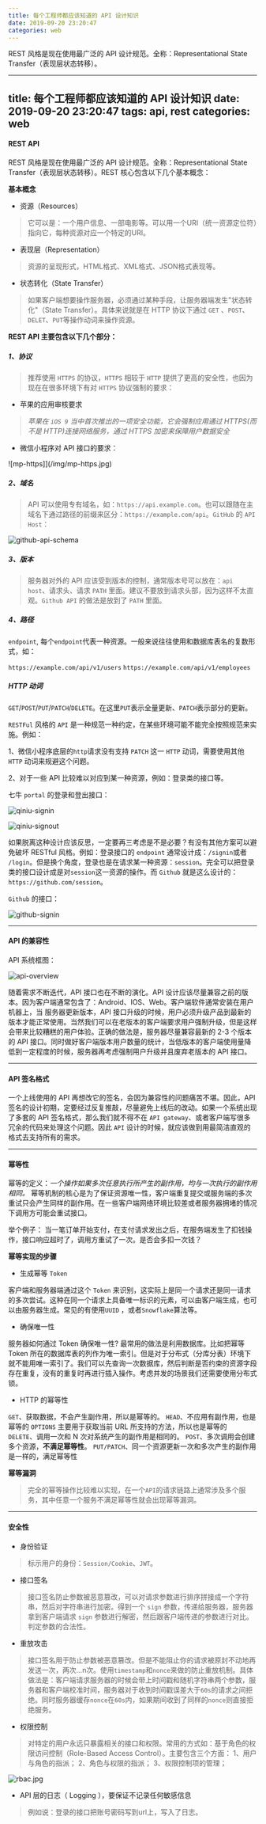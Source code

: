 ```yaml
---
title: 每个工程师都应该知道的 API 设计知识
date: 2019-09-20 23:20:47
categories: web
---
```


REST 风格是现在使用最广泛的 API 设计规范。全称：Representational State Transfer（表现层状态转移）。

<!-- more -->

---
title: 每个工程师都应该知道的 API 设计知识
date: 2019-09-20 23:20:47
tags: api, rest
categories: web
---


#### REST API

REST 风格是现在使用最广泛的 API 设计规范。全称：Representational State Transfer（表现层状态转移）。REST 核心包含以下几个基本概念：

**基本概念**

+ 资源（Resources）

> 它可以是：一个用户信息、一部电影等。可以用一个URI（统一资源定位符）指向它，每种资源对应一个特定的URI。

+ 表现层（Representation）

> 资源的呈现形式，HTML格式、XML格式、JSON格式表现等。

+ 状态转化（State Transfer）

> 如果客户端想要操作服务器，必须通过某种手段，让服务器端发生"状态转化"（State Transfer）。具体来说就是在 HTTP 协议下通过 `GET` 、`POST`、`DELET`、`PUT`等操作动词来操作资源。

**REST API 主要包含以下几个部分：**

##### 1、协议
> 推荐使用 `HTTPS` 的协议，`HTTPS` 相较于 `HTTP` 提供了更高的安全性，也因为现在在很多环境下有对 `HTTPS` 协议强制的要求：
+ 苹果的应用审核要求
>*苹果在 `iOS 9` 当中首次推出的一项安全功能，它会强制应用通过 HTTPS(而不是 HTTP)连接网络服务，通过 HTTPS 加密来保障用户数据安全*

+ 微信小程序对 API 接口的要求：

![mp-https]](/img/mp-https.jpg)


##### 2、域名
> API 可以使用专有域名，如：`https://api.example.com`。也可以跟随在主域名下通过路径的前缀来区分：`https://example.com/api`。`GitHub` 的 `API Host`：

![github-api-schema](/img/github-api-schema.jpg)


##### 3、版本
> 服务器对外的 API 应该受到版本的控制，通常版本号可以放在：`api host`、请求头、请求 `PATH` 里面。建议不要放到请求头部，因为这样不太直观。`Github API` 的做法是放到了 `PATH` 里面。

##### 4、路径
`endpoint`, 每个`endpoint`代表一种资源。一般来说往往使用和数据库表名的复数形式，如：

`https://example.com/api/v1/users`
`https://example.com/api/v1/employees`

##### HTTP 动词

`GET`/`POST`/`PUT`/`PATCH`/`DELETE`。在这里`PUT`表示全量更新、`PATCH`表示部分的更新。

`RESTFul` 风格的 `API` 是一种规范一种约定，在某些环境可能不能完全按照规范来实施。例如：

1、微信小程序底层的`http`请求没有支持 `PATCH` 这一 `HTTP` 动词，需要使用其他 `HTTP` 动词来规避这个问题。 

2、对于一些 API 比较难以对应到某一种资源，例如：登录类的接口等。

七牛 `portal` 的登录和登出接口：

![qiniu-signin](/img/qiniu-signin.jpg)

![qiniu-signout](/img/qiniu-signout.jpg)



如果脱离这种设计应该反思，一定要再三考虑是不是必要？有没有其他方案可以避免破坏 RESTful 风格。例如：登录接口的 `endpoint` 通常设计成：`/signin`或者 `/login`。但是换个角度，登录也是在请求某一种资源：`session`。完全可以把登录类的接口设计成是对`session`这一资源的操作。而 `Github` 就是这么设计的：`https://github.com/session`。

`Github` 的接口：

![github-signin](/img/github-signin.jpg)

---

#### API 的兼容性

API 系统框图：

![api-overview](/img/api-overview.jpg)


随着需求不断迭代，API 接口也在不断的演化。API 设计应该尽量兼容之前的版本。因为客户端通常包含了：Android、IOS、Web。客户端软件通常安装在用户机器上，当 服务器更新版本，API 接口升级的时候，用户必须升级产品到最新的版本才能正常使用。当然我们可以在老版本的客户端要求用户强制升级，但是这样会带来比较糟糕的用户体验。正确的做法是，服务器尽量兼容最新的 2-3 个版本的 API 接口。同时做好客户端版本用户数量的统计，当低版本的客户端使用量降低到一定程度的时候，服务器再考虑强制用户升级并且废弃老版本的 API 接口。


---

#### API 签名格式

一个上线使用的 API 再想改它的签名，会因为兼容性的问题痛苦不堪。因此，API 签名的设计初期，定要经过反复推敲，尽量避免上线后的改动。如果一个系统出现了多套的 API 签名格式，那么我们就不得不在 `API gateway`、或者客户端写很多冗余的代码来处理这个问题。因此 `API` 设计的时候，就应该做到用最简洁直观的格式去支持所有的需求。

---

#### 幂等性

幂等的定义：*一个操作如果多次任意执行所产生的副作用，均与一次执行的副作用相同。*
幂等机制的核心是为了保证资源唯一性，客户端重复提交或服务端的多次重试只会产生同样的副作用。在一些客户端网络环境比较差或者服务器拥堵的情况下调用方可能会重试接口。

举个例子：
当一笔订单开始支付，在支付请求发出之后，在服务端发生了扣钱操作，接口响应超时了，调用方重试了一次。是否会多扣一次钱？


**幂等实现的步骤**

+ 生成幂等 `Token`

客户端和服务器端通过这个 `Token` 来识别，这实际上是同一个请求还是同一请求的多次尝试。这种在同一个请求上具备唯一标识的元素，可以由客户端生成，也可以由服务器生成。常见的有使用`UUID` ，或者`Snowflake`算法等。

+ 确保唯一性

服务器如何通过 Token 确保唯一性? 最常用的做法是利用数据库。比如把幂等 Token 所在的数据库表的列作为唯一索引。但是对于分布式（分库分表）环境下就不能用唯一索引了。我们可以先查询一次数据库，然后判断是否约束的资源字段存在重复，没有的重复时再进行插入操作。考虑并发的场景我们还需要使用分布式锁。

+ HTTP 的幂等性

`GET`、获取数据，不会产生副作用，所以是幂等的。
`HEAD`、不应用有副作用，也是幂等的
`OPTIONS` 主要用于获取当前 URL 所支持的方法，所以也是幂等的
`DELETE`、调用一次和 N 次对系统产生的副作用是相同的。
`POST`、多次调用会创建多个资源，**不满足幂等性**。
`PUT/PATCH`、同一个资源更新一次和多次产生的副作用是一样的，满足幂等性

**幂等漏洞**
>完全的幂等操作比较难以实现，在一个`API`的请求链路上通常涉及多个服务，其中任意一个服务不满足幂等性就会出现幂等漏洞。

---

#### 安全性

+ 身份验证
> 标示用户的身份：`Session/Cookie`、`JWT`。

+ 接口签名
> 接口签名防止参数被恶意篡改，可以对请求参数进行排序拼接成一个字符串，然后对字符串进行加密。得到一个 `sign` 参数，传递给服务器，服务器拿到客户端请求 `sign` 参数进行解密，然后跟客户端传递的参数进行对比。判定参数的合法性。

+ 重放攻击
> 接口签名用于防止参数被恶意篡改。但是不能阻止你的请求被原封不动地再发送一次，两次...n次。使用`timestamp`和`nonce`来做的防止重放机制。具体做法是：客户端请求服务器的时候会带上时间戳和随机字符串两个参数，服务器和客户端校准时间，服务器对于收到时间戳误差大于`60s`的请求之间拒绝。同时服务器缓存`nonce`在`60s`内，如果期间收到了同样的`nonce`则直接拒绝服务。

+ 权限控制
> 对特定的用户永远只暴露相关的接口和权限。常用的方式如：基于角色的权限访问控制（Role-Based Access Control）。主要包含三个方面：
1、用户与角色的指派；
2、角色与权限的指派；
3、权限控制项的管理；

![rbac.jpg](/img/rbac.jpg)

+ API 层的日志（ Logging ），要保证不记录任何敏感信息
> 例如说：登录的接口把账号密码写到url上，写入了日志。

